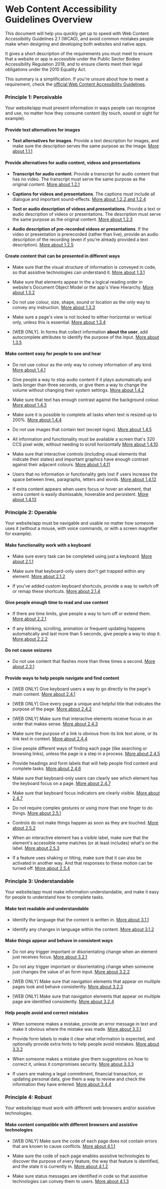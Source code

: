 # Web Content Accessibility Guidelines Overview

This document will help you quickly get up to speed with Web Content Accessibility Guidelines 2.1 (WCAG), and avoid common mistakes people make when designing and developing both websites and native apps.

It gives a short description of the requirements you must meet to ensure that a website or app is accessible under the Public Sector Bodies Accessibility Regulation 2018, and to ensure clients meet their legal obligations under the 2010 Equality Act.

This summary is a simplification. If you're unsure about how to meet a requirement, check the [official Web Content Accessibility Guidelines](https://www.w3.org/TR/WCAG21/).

### Principle 1: Perceivable

Your website/app must present information in ways people can recognise and use, no matter how they consume content (by touch, sound or sight for example).

#### Provide text alternatives for images

* <strong>Text alternatives for images</strong>. Provide a text description for images, and make sure the description serves the same purpose as the image. [More about 1.1.1](guidelines/1.1.1.md)

#### Provide alternatives for audio content, videos and presentations

* <strong>Transcript for audio content</strong>. Provide a transcript for audio content that has no video. The transcript must serve the same purpose as the original content. [More about 1.2.1]()

* <strong>Captions for videos and presentations</strong>. The captions must include all dialogue and important sound-effects. [More about 1.2.2 and 1.2.4]()

* <strong>Text or audio description of videos and presentations</strong>. Provide a text or audio description of videos or presentations. The description must serve the same purpose as the original content. [More about 1.2.3]()

* <strong>Audio description of pre-recorded videos or presentations</strong>. If the video or presentation is prerecorded (rather than live), provide an audio description of the recording (even if you're already provided a text description). [More about 1.2.5]()

#### Create content that can be presented in different ways

* Make sure that the visual structure of information is conveyed in code, so that assistive technologies can understand it. [More about 1.3.1]()

<!-- ALTERNATIVE: * Use elements like headings, lists, tables, fieldsets and legends to make sure that assistive technologies understand the structure of the information presented on screen. [More about 1.3.1]() -->

* Make sure that elements appear in the a logical reading order in website's Document Object Model or the app's View Hierarchy. [More about 1.3.2](guidelines/1.3.2.md)

* Do not use colour, size, shape, sound or location as the only way to convey any instruction. [More about 1.3.3]()

* Make sure a page's view is not locked to either horizontal or vertical only, unless this is essential. [More about 1.3.4]()

* [WEB ONLY]. In forms that collect information <strong>about the user</strong>, add autocomplete attributes to identify the purpose of the input. [More about 1.3.5]()

#### Make content easy for people to see and hear

* Do not use colour as the only way to convey information of any kind. [More about 1.4.1]()

* Give people a way to stop audio content if it plays automatically and lasts longer than three seconds, or give them a way to change the volume without changing their system settings. [More about 1.4.2]()

* Make sure that text has enough contrast against the background colour. [More about 1.4.3]()

* Make sure it is possible to complete all tasks when text is resized up to 200%. [More about 1.4.4]()

* Do not use images that contain text (except logos). [More about 1.4.5]()

* All information and functionality must be available a screen that's 320 CCS pixel wide, without needing to scroll horizontally [More about 1.4.10]().

<!-- ALTERNATIVES
* Make sure content will reflow to a single column when zoomed and not produce scrolling in both directions. [More about 1.4.10]()

* All information and functionality must be available when 320 CSS pixel worth of concent fills the full width of the screen, without needing to scroll horizontally [More about 1.4.10](). -->

* Make sure that interactive controls (including visual elements that indicate their states) and important graphics have enough contrast against their adjacent colours. [More about 1.4.11]()

* Users that no information or functionality gets lost if users increase the space between lines, paragraphs, letters and words. [More about 1.4.12]()

* If extra content appears when users focus or hover an element, that extra content is easily dismissable, hoverable and persistent. [More about 1.4.13]()

### Principle 2: Operable

Your website/app must be navigable and usable no matter how someone uses it (without a mouse, with voice commands, or with a screen magnifier for example).

#### Make functionality work with a keyboard

* Make sure every task can be completed using just a keyboard. [More about 2.1.1]()

* Make sure that keyboard-only users don't get trapped within any element. [More about 2.1.2]()

* If you've added custom keyboard shortcuts, provide a way to switch off or remap these shortcuts. [More about 2.1.4]()

#### Give people enough time to read and use content

* If there are time limits, give people a way to turn off or extend them. [More about 2.2.1]()

* If any blinking, scrolling, animation or frequent updating happens automatically and last more than 5 seconds, give people a way to stop it. [More about 2.2.2]()

#### Do not cause seizures

* Do not use content that flashes more than three times a second. [More about 2.3.1]()

#### Provide ways to help people navigate and find content

* [WEB ONLY] Give keyboard users a way to go directly to the page's main content. [More about 2.4.1]()

* [WEB ONLY] Give every page a unique and helpful title that indicates the purpose of the page. [More about 2.4.2]()

* [WEB ONLY] Make sure that interactive elements receive focus in an order that makes sense. [More about 2.4.3]()

* Make sure the purpose of a link is obvious from its link text alone, or its link text in context. [More about 2.4.4]()

* Give people different ways of finding each page (like searching or browsing links), unless the page is a step in a process. [More about 2.4.5]()

* Provide headings and form labels that will help people find content and complete tasks. [More about 2.4.6]()

* Make sure that keyboard-only users can clearly see which element has the keyboard focus on a page. [More about 2.4.7]()

* Make sure that keyboard focus indicators are clearly visible. [More about 2.4.7]()

* Do not require complex gestures or using more than one finger to do things. [More about 2.5.1]()

* Controls do not make things happen as soon as they are touched. [More about 2.5.2]()

* When an interactive element has a visible label, make sure that the element's accessible name matches (or at least includes) what's on the label. [More about 2.5.3]()

* If a feature uses shaking or tilting, make sure that it can also be activated in another way. And that responses to these motion can be turned off. [More about 2.5.4]()

### Principle 3: Understandable

Your website/app must make information understandable, and make it easy for people to understand how to complete tasks.

#### Make text readable and understandable

* Identify the language that the content is written in. [More about 3.1.1]()

* Identify any changes in language within the content. [More about 3.1.2]()

#### Make things appear and behave in consistent ways

* Do not any trigger important or disorientating change when an element just receives focus. [More about 3.2.1]()

* Do not any trigger important or disorientating change when someone just changes the value of an form input. [More about 3.2.2]()

* [WEB ONLY] Make sure that navigation elements that appear on multiple pages look and behave consistently. [More about 3.2.3]()

* [WEB ONLY] Make sure that navigation elements that appear on multiple page are identified consistently. [More about 3.2.4]()

#### Help people avoid and correct mistakes

* When someone makes a mistake, provide an error message in text and make it obvious where the mistake was made. [More about 3.3.1]()

* Provide form labels to make it clear what information is expected, and optionally provide extra hints to help people avoid mistakes. [More about 3.3.2]()

* When someone makes a mistake give them suggestions on how to correct it, unless it compromises security. [More about 3.3.3]()

* If users are making a legal commitment, financial transaction, or updating personal data, give them a way to review and check the information they have entered. [More about 3.4.4]()

### Principle 4: Robust

Your website/app must work with different web browsers and/or assistive technologies.

#### Make content compatible with different browsers and assistive technologies

* [WEB ONLY] Make sure the code of each page does not contain errors that are known to cause conflicts. [More about 4.1.1]()

* Make sure the code of each page enables assistive technologies to discover the purpose of every feature, the way that feature is identified, and the state it is currently in. [More about 4.1.2]()

* Make sure status messages are identified in code so that assistive technologies can convey them to users. [More about 4.1.3]()
